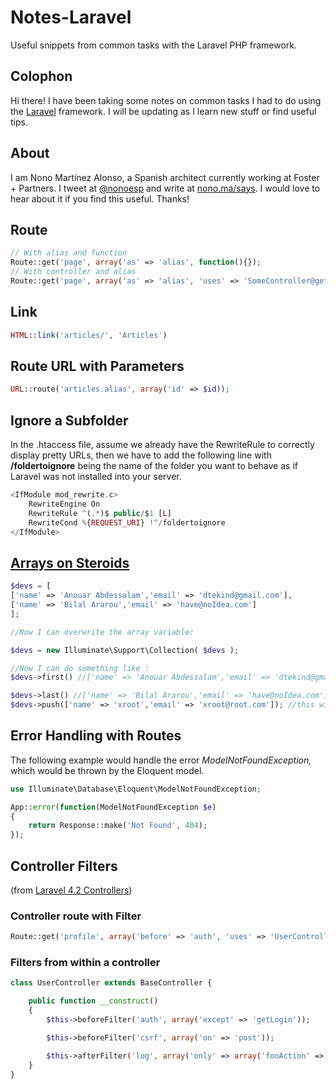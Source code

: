 Notes-Laravel
=============

Useful snippets from common tasks with the Laravel PHP framework.

## Colophon

Hi there! I have been taking some notes on common tasks I had to do using the [Laravel](http://www.laravel.com) framework. I will be updating as I learn new stuff or find useful tips.

## About

I am Nono Martínez Alonso, a Spanish architect currently working at Foster + Partners. I tweet at [@nonoesp](http://www.twitter.com/nonoesp) and write at [nono.ma/says](http://nono.ma/says). I would love to hear about it if you find this useful. Thanks!

## Route

```php
// With alias and function
Route::get('page', array('as' => 'alias', function(){});
// With controller and alias
Route::get('page', array('as' => 'alias', 'uses' => 'SomeController@getPage'));
```

## Link

```php
HTML::link('articles/', 'Articles')
```

## Route URL with Parameters

```php
URL::route('articles.alias', array('id' => $id));
```

## Ignore a Subfolder

In the .htaccess file, assume we already have the RewriteRule to correctly display pretty URLs, then we have to add the following line with **/foldertoignore** being the name of the folder you want to behave as if Laravel was not installed into your server.

```php
<IfModule mod_rewrite.c>
	RewriteEngine On
	RewriteRule ^(.*)$ public/$1 [L]
	RewriteCond %{REQUEST_URI} !^/foldertoignore
</IfModule>
```

## [Arrays on Steroids](http://www.laravel-tricks.com/tricks/arrays-on-steroids)

```php
$devs = [
['name' => 'Anouar Abdessalam','email' => 'dtekind@gmail.com'],
['name' => 'Bilal Ararou','email' => 'have@noIdea.com']
];

//Now I can overwrite the array variable:

$devs = new Illuminate\Support\Collection( $devs );

//Now I can do something like :
$devs->first() //['name' => 'Anouar Abdessalam','email' => 'dtekind@gmail.com']

$devs->last() //['name' => 'Bilal Ararou','email' => 'have@noIdea.com']
$devs->push(['name' => 'xroot','email' => 'xroot@root.com']); //this will add the new dev to the collection .
```

## Error Handling with Routes

The following example would handle the error *ModelNotFoundException,* which would be thrown by the Eloquent model.

```php
use Illuminate\Database\Eloquent\ModelNotFoundException;

App::error(function(ModelNotFoundException $e)
{
	return Response::make('Not Found', 404);
});
```

## Controller Filters

(from [Laravel 4.2 Controllers](http://laravel.com/docs/4.2/controllers))

### Controller route with Filter

```php
Route::get('profile', array('before' => 'auth', 'uses' => 'UserController@showProfile'));
```

### Filters from within a controller

```php
class UserController extends BaseController {

	public function __construct()
	{
		$this->beforeFilter('auth', array('except' => 'getLogin'));

		$this->beforeFilter('csrf', array('on' => 'post'));

		$this->afterFilter('log', array('only' => array('fooAction' => 'barAction')));
	}
}
```